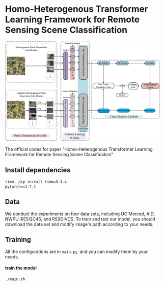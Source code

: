 # Homo-Heterogenous Transformer Learning Framework for Remote Sensing Scene Classification
<!-- ![image](https://github.com/TangXu-Group/Remote-Sensing-Images-Classification/blob/main/HHTL/image/framework.png) -->
<img src="https://github.com/TangXu-Group/Remote-Sensing-Images-Classification/blob/main/HHTL/image/framework.png" width="900px">

The official codes for paper "Homo-Heterogenous Transformer Learning Framework for Remote Sensing Scene Classification"

## Install dependencies
    timm, pip install timm=0.3.4
    pytorch>=1.7.1
## Data
We conduct the experiments on four data sets, including UC Merced, AID, NWPU-RESISC45, and RSSDIVCS. To train and test our model, you should 
    download the data set and modify image's path according to your needs.
## Training
All the configurations are in `main.py`, and you can modify them by your needs.

#### train the model
    ./main.sh

